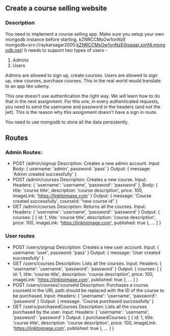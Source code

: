 ## Create a course selling website

### Description
You need to implement a course selling app. Make sure you setup your own mongodb instance before starting. 
kZNRCCMsOw1onNzE
mongodb+srv://raykarsagar2005:kZNRCCMsOw1onNzE@sagar.zxhf4.mongodb.net/
It needs to support two types of users - 
1. Admins
2. Users

Admins are allowed to sign up, create courses.
Users are allowed to sign up, view courses, purchase courses.
This in the real world would translate to an app like udemy.

This one doesn't use authentication the right way. We will learn how to do that in the next assignment. 
For this one, in every authenticated requests, you need to send the username and password in the headers (and not the jwt).
This is the reason why this assignment doesn't have a sign in route.

You need to use mongodb to store all the data persistently.

## Routes
### Admin Routes:
- POST /admin/signup
  Description: Creates a new admin account.
  Input Body: { username: 'admin', password: 'pass' }
  Output: { message: 'Admin created successfully' }
- POST /admin/courses
  Description: Creates a new course.
  Input: Headers: { 'username': 'username', 'password': 'password' }, Body: { title: 'course title', description: 'course description', price: 100, imageLink: 'https://linktoimage.com' }
  Output: { message: 'Course created successfully', courseId: "new course id" }
- GET /admin/courses
  Description: Returns all the courses.
  Input: Headers: { 'username': 'username', 'password': 'password' }
  Output: { courses: [ { id: 1, title: 'course title', description: 'course description', price: 100, imageLink: 'https://linktoimage.com', published: true }, ... ] }

### User routes
- POST /users/signup
  Description: Creates a new user account.
  Input: { username: 'user', password: 'pass' }
  Output: { message: 'User created successfully' }
- GET /users/courses
  Description: Lists all the courses.
  Input: Headers: { 'username': 'username', 'password': 'password' }
  Output: { courses: [ { id: 1, title: 'course title', description: 'course description', price: 100, imageLink: 'https://linktoimage.com', published: true }, ... ] }
- POST /users/courses/:courseId
  Description: Purchases a course. courseId in the URL path should be replaced with the ID of the course to be purchased.
  Input: Headers: { 'username': 'username', 'password': 'password' }
  Output: { message: 'Course purchased successfully' }
- GET /users/purchasedCourses
  Description: Lists all the courses purchased by the user.
  Input: Headers: { 'username': 'username', 'password': 'password' }
  Output: { purchasedCourses: [ { id: 1, title: 'course title', description: 'course description', price: 100, imageLink: 'https://linktoimage.com', published: true }, ... ] }